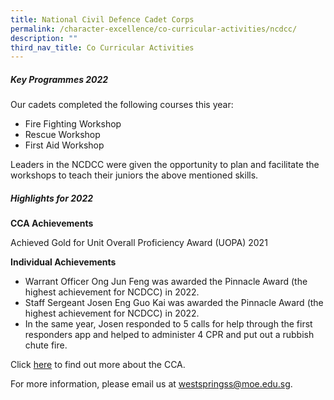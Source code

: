 ```yaml
---
title: National Civil Defence Cadet Corps
permalink: /character-excellence/co-curricular-activities/ncdcc/
description: ""
third_nav_title: Co Curricular Activities
---
```

##### **Key Programmes 2022**

Our cadets completed the following courses this year:

*  Fire Fighting Workshop 
* Rescue Workshop
* First Aid Workshop

Leaders in the NCDCC were given the opportunity to plan and facilitate the workshops to teach their juniors the above mentioned skills.


##### **Highlights for 2022**

**CCA Achievements**

Achieved Gold for Unit Overall Proficiency Award (UOPA) 2021

**Individual Achievements**

* Warrant Officer Ong Jun Feng was awarded the Pinnacle Award (the highest achievement for NCDCC) in 2022. 
* Staff Sergeant Josen Eng Guo Kai was awarded the Pinnacle Award (the highest achievement for NCDCC) in 2022. 
* In the same year, Josen responded to 5 calls for help through the first responders app and helped to administer 4 CPR and put out a rubbish chute fire. 

Click <a href="https://youtu.be/0IxEb_OVmjA" target="_blank">here</a> to find out more about the CCA.

For more information, please email us at [westspringss@moe.edu.sg](http://westspringss.moe.edu.sg/).